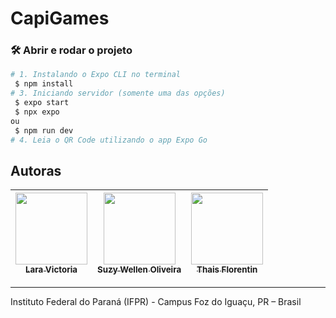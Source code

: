 # CapiGames

### 🛠️ Abrir e rodar o projeto

```bash
# 1. Instalando o Expo CLI no terminal 
 $ npm install
# 3. Iniciando servidor (somente uma das opções)
 $ expo start
 $ npx expo
ou
 $ npm run dev
# 4. Leia o QR Code utilizando o app Expo Go
```
 
## Autoras
| [<img loading="lazy" src="https://avatars.githubusercontent.com/u/93216372?v=4" width=115><br><sub>Lara Victoria</sub>](https://github.com/LaraVic9) |  [<img loading="lazy" src="https://avatars.githubusercontent.com/u/66921441?v=4" width=115><br><sub>Suzy Wellen Oliveira</sub>](https://github.com/SuzyWellen07) |  [<img loading="lazy" src="https://avatars.githubusercontent.com/u/84157862?v=4" width=115><br><sub>Thais Florentin</sub>](https://github.com/LennyBla) |
| :---: | :---: | :---: |

---

Instituto Federal do Paraná (IFPR) - Campus Foz do Iguaçu, PR – Brasil


